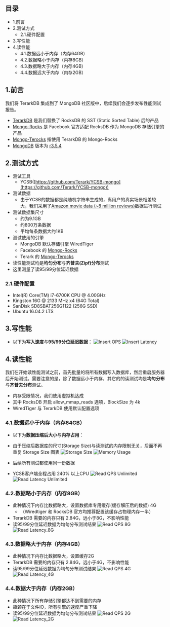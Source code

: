 ## 目录
- 1.前言
- 2.测试方式
  - 2.1.硬件配置
- 3.写性能
- 4.读性能
  - 4.1.数据远小于内存（内存64GB）
  - 4.2.数据略小于内存（内存8GB）
  - 4.3.数据略大于内存（内存4GB）
  - 4.4.数据远大于内存（内存2GB）

## 1.前言
我们将 TerarkDB 集成到了 MongoDB 社区版中，后续我们会逐步发布性能测试报告。
- [TerarkDB](https://github.com/Terark/terark-zip-table) 是我们替换了 RocksDB 的 SST (Static Sorted Table) 后的产品
- [Mongo-Rocks](https://github.com/mongodb-partners/mongo-rocks) 是 Facebook 官方适配 RocksDB 作为 MongoDB 存储引擎的产品
- [Mongo-Terocks](https://github.com/Terark/mongo-rocks) 指使用 TerarkDB 的 Mongo-Rocks
- [MongoDB](https://github.com/mongodb/mongo) 版本为 [r3.5.4](https://github.com/mongodb/mongo/tree/r3.5.4)

## 2.测试方式
- 测试工具
  - YCSB([https://github.com/Terark/YCSB-mongo](https://github.com/Terark/YCSB-mongo))
- 测试数据
  - 由于YCSB的数据都是纯随机字符串生成的，离用户的真实场景相差较大，我们采用了[Amazon movie data (~8 million reviews)](https://snap.stanford.edu/data/web-Movies.html)数据进行测试
- 测试数据集尺寸
  - 约为9.1GB
  - 约800万条数据
  - 平均每条数据大约1KB
- 测试使用的引擎
  - MongoDB 默认存储引擎 WiredTiger
  - Facebook 的 [Mongo-Rocks](https://github.com/mongodb-partners/mongo-rocks)
  - Terark 的 [Mongo-Terocks](https://github.com/Terark/mongo-rocks)
- 读性能测试均是**均匀分布**与**齐普夫(Zipf)分布**测试
- 这里测量了读95/99分位延迟数据

### 2.1.硬件配置
- Intel(R) Core(TM) i7-6700K CPU @ 4.00GHz
- Kingston 16G @ 2133 MHz x4 (64G Total)
- SanDisk SD8SBAT256G1122 (256G SSD)
- Ubuntu 16.04.2 LTS

## 3.写性能
- 以下为**写入速度**与**95/99分位延迟数据**：
![Insert OPS](../images/ycsb-on-mongo/Insert_OPS.svg)
![Insert Latency](../images/ycsb-on-mongo/Insert_Percentile_Latency_us.svg)

## 4.读性能
我们在开始读性能测试之前，首先批量的将所有数据写入数据库，然后重启服务器后开始测试。需要注意的是，除了数据远小于内存，其它的的读测试均是**均匀分布**与**齐普夫分布**测试。

- 内存受限情况，我们使用虚拟机达成
- 其中 RocksDB 开启 allow_mmap_reads 选项，BlockSize 为 4k
- WiredTiger 与 TerarkDB 使用默认配置选项

### 4.1.数据远小于内存（内存64GB）
- 以下为**数据压缩后大小**与**内存占用**：
- 由于压缩后数据库的尺寸(Storage Size)与读测试的内存限制无关，后面不再重复 Storage Size 图表
![Storage Size](../images/ycsb-on-mongo/Data_Storage_Size_GB.svg)
![Memory Usage](../images/ycsb-on-mongo/Read_Memory_Usage_GB.svg)

- 后续所有测试都使用同一份数据
- YCSB客户端全程占用 240% 以上CPU
![Read QPS Unlimited](../images/ycsb-on-mongo/Read_QPS_Memory_Unlimited.svg)
![Read Latency Unlimited](../images/ycsb-on-mongo/Read_Percentile_Latency_us.svg)

### 4.2.数据略小于内存（内存8GB）
- 此种情况下内存比数据略大，设置数据库专用缓存(缓存解压后的数据) 4G 
   - （Wiredtiger 和 RocksDB 官方均推荐配置该缓存占物理内存一半）
- TerarkDB 需要的内存只有 2.84G，远小于8G，不影响性能
- 读95/99分位延迟数据为均匀分布测试结果
![Read QPS 8G](../images/ycsb-on-mongo/Read_QPS_Memory_Limit_8G.svg)
![Read Latency_8G](../images/ycsb-on-mongo/Read_Percentile_Latency_us_Memory_Limit_8G.svg)

### 4.3.数据略大于内存（内存4GB）
- 此种情况下内存比数据略大，设置缓存2G
- TerarkDB 需要的内存只有 2.84G，远小于4G，不影响性能
- 读95/99分位延迟数据为均匀分布测试结果
![Read QPS 4G](../images/ycsb-on-mongo/Read_QPS_Memory_Limit_4G.svg)
![Read Latency_4G](../images/ycsb-on-mongo/Read_Percentile_Latency_us_Memory_Limit_4G.svg)

### 4.4.数据大于内存（内存2GB）
- 此种情况下所有存储引擎都达不到需要的内存
- 瓶颈在于文件IO，所有引擎的速度严重下降
- 读95/99分位延迟数据为均匀分布测试结果
![Read QPS 2G](../images/ycsb-on-mongo/Read_QPS_Memory_Limit_2G.svg)
![Read Latency_2G](../images/ycsb-on-mongo/Read_Percentile_Latency_us_Memory_Limit_2G.svg)


